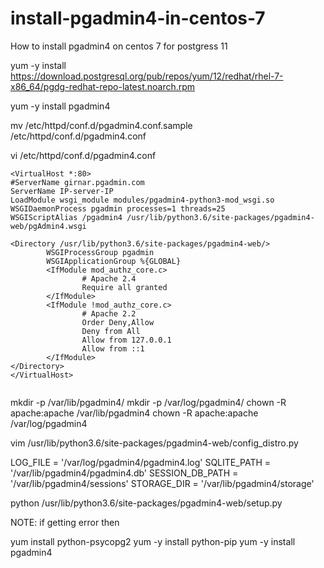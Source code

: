 # install-pgadmin4-in-centos-7
How to install pgadmin4 on centos 7 for postgress 11

yum -y install https://download.postgresql.org/pub/repos/yum/12/redhat/rhel-7-x86_64/pgdg-redhat-repo-latest.noarch.rpm

yum -y install pgadmin4

mv /etc/httpd/conf.d/pgadmin4.conf.sample /etc/httpd/conf.d/pgadmin4.conf

vi /etc/httpd/conf.d/pgadmin4.conf

```
<VirtualHost *:80>
#ServerName girnar.pgadmin.com
ServerName IP-server-IP
LoadModule wsgi_module modules/pgadmin4-python3-mod_wsgi.so
WSGIDaemonProcess pgadmin processes=1 threads=25
WSGIScriptAlias /pgadmin4 /usr/lib/python3.6/site-packages/pgadmin4-web/pgAdmin4.wsgi

<Directory /usr/lib/python3.6/site-packages/pgadmin4-web/>
        WSGIProcessGroup pgadmin
        WSGIApplicationGroup %{GLOBAL}
        <IfModule mod_authz_core.c>
                # Apache 2.4
                Require all granted
        </IfModule>
        <IfModule !mod_authz_core.c>
                # Apache 2.2
                Order Deny,Allow
                Deny from All
                Allow from 127.0.0.1
                Allow from ::1
        </IfModule>
</Directory>
</VirtualHost>


```

 mkdir -p /var/lib/pgadmin4/
 mkdir -p /var/log/pgadmin4/
 chown -R apache:apache /var/lib/pgadmin4
 chown -R apache:apache /var/log/pgadmin4



vim /usr/lib/python3.6/site-packages/pgadmin4-web/config_distro.py

LOG_FILE = '/var/log/pgadmin4/pgadmin4.log'
SQLITE_PATH = '/var/lib/pgadmin4/pgadmin4.db'
SESSION_DB_PATH = '/var/lib/pgadmin4/sessions'
STORAGE_DIR = '/var/lib/pgadmin4/storage'

python /usr/lib/python3.6/site-packages/pgadmin4-web/setup.py


NOTE: if getting error then

yum install python-psycopg2
yum -y install python-pip
yum -y install pgadmin4

